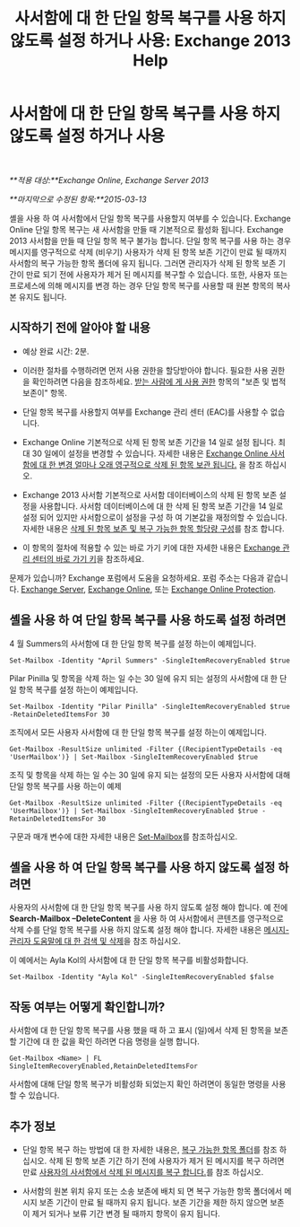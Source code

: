 ﻿---
title: '사서함에 대 한 단일 항목 복구를 사용 하지 않도록 설정 하거나 사용: Exchange 2013 Help'
TOCTitle: 사서함에 대 한 단일 항목 복구를 사용 하지 않도록 설정 하거나 사용
ms:assetid: 2e7f1bcd-8395-45ad-86ce-22868bd46af0
ms:mtpsurl: https://technet.microsoft.com/ko-kr/library/Ee633460(v=EXCHG.150)
ms:contentKeyID: 54651783
ms.date: 05/22/2018
mtps_version: v=EXCHG.150
ms.translationtype: MT
---

# 사서함에 대 한 단일 항목 복구를 사용 하지 않도록 설정 하거나 사용

 

_**적용 대상:**Exchange Online, Exchange Server 2013_

_**마지막으로 수정된 항목:**2015-03-13_

셸을 사용 하 여 사서함에서 단일 항목 복구를 사용할지 여부를 수 있습니다. Exchange Online 단일 항목 복구는 새 사서함을 만들 때 기본적으로 활성화 됩니다. Exchange 2013 사서함을 만들 때 단일 항목 복구 불가능 합니다. 단일 항목 복구를 사용 하는 경우 메시지를 영구적으로 삭제 (비우기) 사용자가 삭제 된 항목 보존 기간이 만료 될 때까지 사서함의 복구 가능한 항목 폴더에 유지 됩니다. 그러면 관리자가 삭제 된 항목 보존 기간이 만료 되기 전에 사용자가 제거 된 메시지를 복구할 수 있습니다. 또한, 사용자 또는 프로세스에 의해 메시지를 변경 하는 경우 단일 항목 복구를 사용할 때 원본 항목의 복사본 유지도 됩니다.

## 시작하기 전에 알아야 할 내용

  - 예상 완료 시간: 2분.

  - 이러한 절차를 수행하려면 먼저 사용 권한을 할당받아야 합니다. 필요한 사용 권한을 확인하려면 다음을 참조하세요. [받는 사람에 게 사용 권한](recipients-permissions-exchange-2013-help.md) 항목의 "보존 및 법적 보존이" 항목.

  - 단일 항목 복구를 사용할지 여부를 Exchange 관리 센터 (EAC)를 사용할 수 없습니다.

  - Exchange Online 기본적으로 삭제 된 항목 보존 기간을 14 일로 설정 됩니다. 최대 30 일에이 설정을 변경할 수 있습니다. 자세한 내용은 [Exchange Online 사서함에 대 한 변경 얼마나 오래 영구적으로 삭제 된 항목 보관 됩니다.](https://technet.microsoft.com/ko-kr/library/dn163584\(v=exchg.150\)) 을 참조 하십시오.

  - Exchange 2013 사서함 기본적으로 사서함 데이터베이스의 삭제 된 항목 보존 설정을 사용합니다. 사서함 데이터베이스에 대 한 삭제 된 항목 보존 기간을 14 일로 설정 되어 있지만 사서함으로이 설정을 구성 하 여 기본값을 재정의할 수 있습니다. 자세한 내용은 [삭제 된 항목 보존 및 복구 가능한 항목 할당량 구성](configure-deleted-item-retention-and-recoverable-items-quotas-exchange-2013-help.md)를 참조 합니다.

  - 이 항목의 절차에 적용할 수 있는 바로 가기 키에 대한 자세한 내용은 [Exchange 관리 센터의 바로 가기 키](keyboard-shortcuts-in-the-exchange-admin-center-exchange-online-protection-help.md)을 참조하세요.

문제가 있습니까? Exchange 포럼에서 도움을 요청하세요. 포럼 주소는 다음과 같습니다. [Exchange Server](https://go.microsoft.com/fwlink/p/?linkid=60612), [Exchange Online](https://go.microsoft.com/fwlink/p/?linkid=267542), 또는 [Exchange Online Protection](https://go.microsoft.com/fwlink/p/?linkid=285351).

## 셸을 사용 하 여 단일 항목 복구를 사용 하도록 설정 하려면

4 월 Summers의 사서함에 대 한 단일 항목 복구를 설정 하는이 예제입니다.

    Set-Mailbox -Identity "April Summers" -SingleItemRecoveryEnabled $true

Pilar Pinilla 및 항목을 삭제 하는 일 수는 30 일에 유지 되는 설정의 사서함에 대 한 단일 항목 복구를 설정 하는이 예제입니다.

    Set-Mailbox -Identity "Pilar Pinilla" -SingleItemRecoveryEnabled $true -RetainDeletedItemsFor 30

조직에서 모든 사용자 사서함에 대 한 단일 항목 복구를 설정 하는이 예제입니다.

    Get-Mailbox -ResultSize unlimited -Filter {(RecipientTypeDetails -eq 'UserMailbox')} | Set-Mailbox -SingleItemRecoveryEnabled $true

조직 및 항목을 삭제 하는 일 수는 30 일에 유지 되는 설정의 모든 사용자 사서함에 대해 단일 항목 복구를 사용 하는이 예제

    Get-Mailbox -ResultSize unlimited -Filter {(RecipientTypeDetails -eq 'UserMailbox')} | Set-Mailbox -SingleItemRecoveryEnabled $true -RetainDeletedItemsFor 30

구문과 매개 변수에 대한 자세한 내용은 [Set-Mailbox](https://technet.microsoft.com/ko-kr/library/bb123981\(v=exchg.150\))를 참조하십시오.

## 셸을 사용 하 여 단일 항목 복구를 사용 하지 않도록 설정 하려면

사용자의 사서함에 대 한 단일 항목 복구를 사용 하지 않도록 설정 해야 합니다. 예 전에 **Search-Mailbox –DeleteContent** 을 사용 하 여 사서함에서 콘텐츠를 영구적으로 삭제 수를 단일 항목 복구를 사용 하지 않도록 설정 해야 합니다. 자세한 내용은 [메시지-관리자 도움말에 대 한 검색 및 삭제](search-for-and-delete-messages-admin-help-exchange-2013-help.md)을 참조 하십시오.

이 예에서는 Ayla Kol의 사서함에 대 한 단일 항목 복구를 비활성화합니다.

    Set-Mailbox -Identity "Ayla Kol" -SingleItemRecoveryEnabled $false

## 작동 여부는 어떻게 확인합니까?

사서함에 대 한 단일 항목 복구를 사용 했을 때 하 고 표시 (일)에서 삭제 된 항목을 보존할 기간에 대 한 값을 확인 하려면 다음 명령을 실행 합니다.

    Get-Mailbox <Name> | FL SingleItemRecoveryEnabled,RetainDeletedItemsFor

사서함에 대해 단일 항목 복구가 비활성화 되었는지 확인 하려면이 동일한 명령을 사용할 수 있습니다.

## 추가 정보

  - 단일 항목 복구 하는 방법에 대 한 자세한 내용은, [복구 가능한 항목 폴더](recoverable-items-folder-exchange-2013-help.md)를 참조 하십시오. 삭제 된 항목 보존 기간 하기 전에 사용자가 제거 된 메시지를 복구 하려면 만료 [사용자의 사서함에서 삭제 된 메시지를 복구 합니다.](recover-deleted-messages-in-a-user-s-mailbox-exchange-2013-help.md)를 참조 하십시오.

  - 사서함의 원본 위치 유지 또는 소송 보존에 배치 되 면 복구 가능한 항목 폴더에서 메시지 보존 기간이 만료 될 때까지 유지 됩니다. 보존 기간을 제한 하지 않으면 보존이 제거 되거나 보류 기간 변경 될 때까지 항목이 유지 됩니다.

